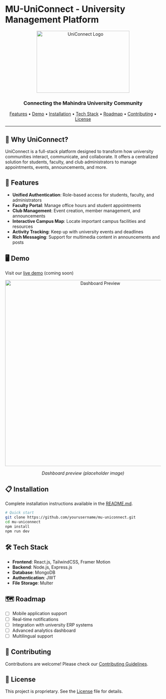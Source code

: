 # MU-UniConnect - University Management Platform

<div align="center">
  <img src="https://res.cloudinary.com/dmny4ymqp/image/upload/v1746640769/UNICONNECT_Logo_r8gx5c.png" alt="UniConnect Logo" width="300" height="200"/>
  <br>
  <h3>Connecting the Mahindra University Community</h3>
</div>

<p align="center">
  <a href="#features">Features</a> •
  <a href="#demo">Demo</a> •
  <a href="#installation">Installation</a> •
  <a href="#tech-stack">Tech Stack</a> •
  <a href="#roadmap">Roadmap</a> •
  <a href="#contributing">Contributing</a> •
  <a href="#license">License</a>
</p>

---

## 🌟 Why UniConnect?

UniConnect is a full-stack platform designed to transform how university communities interact, communicate, and collaborate. It offers a centralized solution for students, faculty, and club administrators to manage appointments, events, announcements, and more.

## 🚀 Features

- **Unified Authentication**: Role-based access for students, faculty, and administrators
- **Faculty Portal**: Manage office hours and student appointments
- **Club Management**: Event creation, member management, and announcements
- **Interactive Campus Map**: Locate important campus facilities and resources
- **Activity Tracking**: Keep up with university events and deadlines
- **Rich Messaging**: Support for multimedia content in announcements and posts

## 🖥️ Demo

Visit our [live demo](https://mu-uniconnect.example.com) (coming soon)

<div align="center">
  <img src="./docs/screenshots/dashboard-preview.png" alt="Dashboard Preview" width="600"/>
  <p><i>Dashboard preview (placeholder image)</i></p>
</div>

## 📋 Installation

Complete installation instructions available in the [README.md](README.md).

```bash
# Quick start
git clone https://github.com/yourusername/mu-uniconnect.git
cd mu-uniconnect
npm install
npm run dev
```

## 🛠️ Tech Stack

- **Frontend**: React.js, TailwindCSS, Framer Motion
- **Backend**: Node.js, Express.js
- **Database**: MongoDB
- **Authentication**: JWT
- **File Storage**: Multer

## 🗺️ Roadmap

- [ ] Mobile application support
- [ ] Real-time notifications
- [ ] Integration with university ERP systems
- [ ] Advanced analytics dashboard
- [ ] Multilingual support

## 👥 Contributing

Contributions are welcome! Please check our [Contributing Guidelines](CONTRIBUTING.md).

## 📄 License

This project is proprietary. See the [License](License) file for details.
